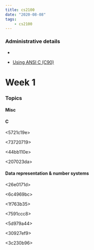 ```yaml
---
title: cs2100
date: "2020-08-08"
tags:
    - cs2100
---
```


### Administrative details

- <accd6bb9> 

- [Using ANSI C (C90)](https://en.wikipedia.org/wiki/ANSI_C)

# Week 1

### Topics

#### Misc

<bb759a3e>

#### C

<5721c19e>

<73720719>

<44bb110e>

<b0b78b4e>

<d4aaf736>

<207023da>

<a0c9f307>

<edd09c15>

#### Data representation & number systems

<26e0171d>

<cc84dd88>

<6c4969bc>

<cd25403e>

<d467f9d6>

<ce91ad8b>

<1f763b35>

<7591ccc8>

<5d979a44>

<30927ef9>

<3c230b96>
